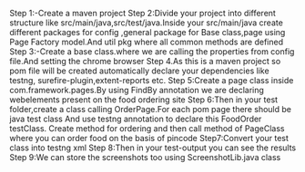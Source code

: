 Step 1:-Create a maven project
Step 2:Divide your project into different structure like src/main/java,src/test/java.Inside your src/main/java create different packages for config
,general package for Base class,page using Page Factory model.And util pkg where all common methods are defined
Step 3:-Create a base class.where we are calling the properties from config file.And setting the chrome browser
Step 4.As this is a maven project so pom file will be created automatically declare your dependencies like testng,
surefire-plugin,extent-reports etc.
Step 5:Create a page class inside com.framework.pages.By using FindBy annotation we are declaring webelements present on the food ordering site
Step 6:Then in your test folder,create a class calling OrderPage.For each pom page there should be java test class
And use testng annotation to declare this FoodOrder testClass. Create method for ordering and then call method of PageClass where you can order food on the basis of pincode
Step7:Convert your test class into testng xml
Step 8:Then in your test-output you can see the results
Step 9:We can store the screenshots too using ScreenshotLib.java class
